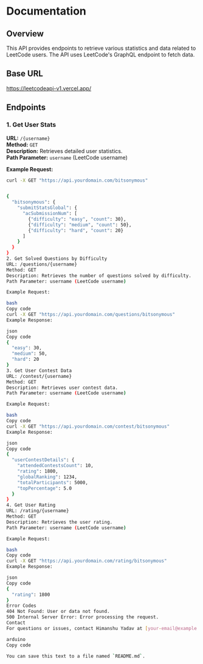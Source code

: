 # Documentation

## Overview

This API provides endpoints to retrieve various statistics and data related to LeetCode users. The API uses LeetCode's GraphQL endpoint to fetch data.

## Base URL
https://leetcodeapi-v1.vercel.app/


## Endpoints

### 1. Get User Stats

**URL:** `/{username}`  
**Method:** `GET`  
**Description:** Retrieves detailed user statistics.  
**Path Parameter:** `username` (LeetCode username)  

**Example Request:**

```bash
curl -X GET "https://api.yourdomain.com/bitsonymous"


{
  "bitsonymous": {
    "submitStatsGlobal": {
      "acSubmissionNum": [
        {"difficulty": "easy", "count": 30},
        {"difficulty": "medium", "count": 50},
        {"difficulty": "hard", "count": 20}
      ]
    }
  }
}
2. Get Solved Questions by Difficulty
URL: /questions/{username}
Method: GET
Description: Retrieves the number of questions solved by difficulty.
Path Parameter: username (LeetCode username)

Example Request:

bash
Copy code
curl -X GET "https://api.yourdomain.com/questions/bitsonymous"
Example Response:

json
Copy code
{
  "easy": 30,
  "medium": 50,
  "hard": 20
}
3. Get User Contest Data
URL: /contest/{username}
Method: GET
Description: Retrieves user contest data.
Path Parameter: username (LeetCode username)

Example Request:

bash
Copy code
curl -X GET "https://api.yourdomain.com/contest/bitsonymous"
Example Response:

json
Copy code
{
  "userContestDetails": {
    "attendedContestsCount": 10,
    "rating": 1800,
    "globalRanking": 1234,
    "totalParticipants": 5000,
    "topPercentage": 5.0
  }
}
4. Get User Rating
URL: /rating/{username}
Method: GET
Description: Retrieves the user rating.
Path Parameter: username (LeetCode username)

Example Request:

bash
Copy code
curl -X GET "https://api.yourdomain.com/rating/bitsonymous"
Example Response:

json
Copy code
{
  "rating": 1800
}
Error Codes
404 Not Found: User or data not found.
500 Internal Server Error: Error processing the request.
Contact
For questions or issues, contact Himanshu Yadav at [your-email@example.com].

arduino
Copy code

You can save this text to a file named `README.md`.









